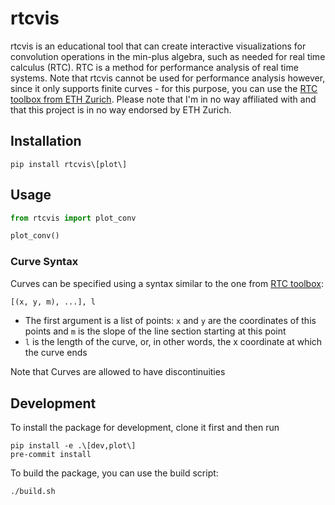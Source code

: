 # rtcvis

rtcvis is an educational tool that can create interactive visualizations for convolution operations in the min-plus algebra, such as needed for real time calculus (RTC). RTC is a method for performance analysis of real time systems. Note that rtcvis cannot be used for performance analysis however, since it only supports finite curves - for this purpose, you can use the [RTC toolbox from ETH Zurich](https://www.mpa.ethz.ch/). Please note that I'm in no way affiliated with and that this project is in no way endorsed by ETH Zurich.

## Installation

```shell
pip install rtcvis\[plot\]
```

## Usage

```python
from rtcvis import plot_conv

plot_conv()
```

### Curve Syntax

Curves can be specified using a syntax similar to the one from [RTC toolbox](https://www.mpa.ethz.ch/):

```python
[(x, y, m), ...], l
```

- The first argument is a list of points: `x` and `y` are the coordinates of this points and `m` is the slope of the line section starting at this point
- `l` is the length of the curve, or, in other words, the x coordinate at which the curve ends

Note that Curves are allowed to have discontinuities


## Development

To install the package for development, clone it first and then run

```shell
pip install -e .\[dev,plot\]
pre-commit install
```

To build the package, you can use the build script:

```shell
./build.sh
```
